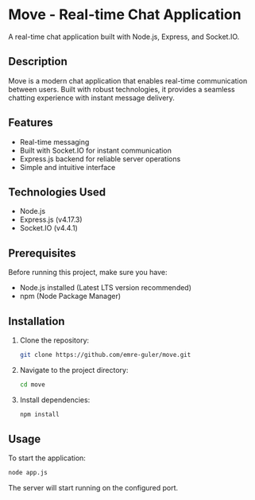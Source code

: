 # Move - Real-time Chat Application

A real-time chat application built with Node.js, Express, and Socket.IO.

## Description

Move is a modern chat application that enables real-time communication between users. Built with robust technologies, it provides a seamless chatting experience with instant message delivery.

## Features

- Real-time messaging
- Built with Socket.IO for instant communication
- Express.js backend for reliable server operations
- Simple and intuitive interface

## Technologies Used

- Node.js
- Express.js (v4.17.3)
- Socket.IO (v4.4.1)

## Prerequisites

Before running this project, make sure you have:
- Node.js installed (Latest LTS version recommended)
- npm (Node Package Manager)

## Installation

1. Clone the repository:
   ```bash
   git clone https://github.com/emre-guler/move.git
   ```

2. Navigate to the project directory:
   ```bash
   cd move
   ```

3. Install dependencies:
   ```bash
   npm install
   ```

## Usage

To start the application:

```bash
node app.js
```

The server will start running on the configured port.
